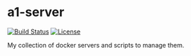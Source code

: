 # a1-server

[![Build Status](https://travis-ci.org/andrewmacheret/a1-server.svg?branch=master)](https://travis-ci.org/andrewmacheret/a1-server) [![License](https://img.shields.io/badge/license-MIT-lightgray.svg)](https://github.com/andrewmacheret/a1-server/blob/master/LICENSE.md)

My collection of docker servers and scripts to manage them.
